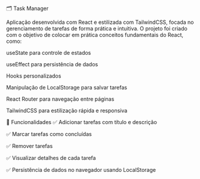 🗂️ Task Manager

Aplicação desenvolvida com React e estilizada com TailwindCSS, focada no gerenciamento de tarefas de forma prática e intuitiva.
O projeto foi criado com o objetivo de colocar em prática conceitos fundamentais do React, como:

useState para controle de estados

useEffect para persistência de dados

Hooks personalizados

Manipulação de LocalStorage para salvar tarefas

React Router para navegação entre páginas

TailwindCSS para estilização rápida e responsiva

🎯 Funcionalidades
✅ Adicionar tarefas com título e descrição

✅ Marcar tarefas como concluídas

✅ Remover tarefas

✅ Visualizar detalhes de cada tarefa

✅ Persistência de dados no navegador usando LocalStorage
